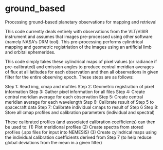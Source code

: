 # ground_based
Processing ground-based planetary observations for mapping and retrieval

This code currently deals entirely with observations from the VLT/VISIR instrument and assumes that images pre-processed using other software (namely NASA's DRM tool). This pre-processing performs cylindrical mapping and geometric registriation of the images using an artificial limb and orbital ephemerides.

This code simply takes these cylindrical maps of pixel values (or radiance if pre-calibrated) and emission angles to produce central meridian averages of flux at all latitudes for each observation and then all observations in given filter for the entire observing epoch. These steps are as follows:

Step 1: Read img, cmap and mufiles
Step 2: Geometric registration of pixel information
Step 3: Gather pixel information for all files
Step 4: Create central meridian average for each observation
Step 5: Create central meridian average for each wavelength
Step 6: Calibrate result of Step 5 to spacecraft data
Step 7: Calibrate individual cmaps to result of Step 6
Step 8: Store all cmap profiles and calibration parameters (individual and spectral)

These calibrated profiles (and associated calibration coefficients) can then be used to:
    (1) Plot meridional profiles
    (2) Create spectra from stored profiles (.spx files for input into NEMESIS)
    (3) Create cylindrical maps using the individual calibration coefficients
        derived from Step 7 (to help reduce global deviations from the mean in a given filter)
